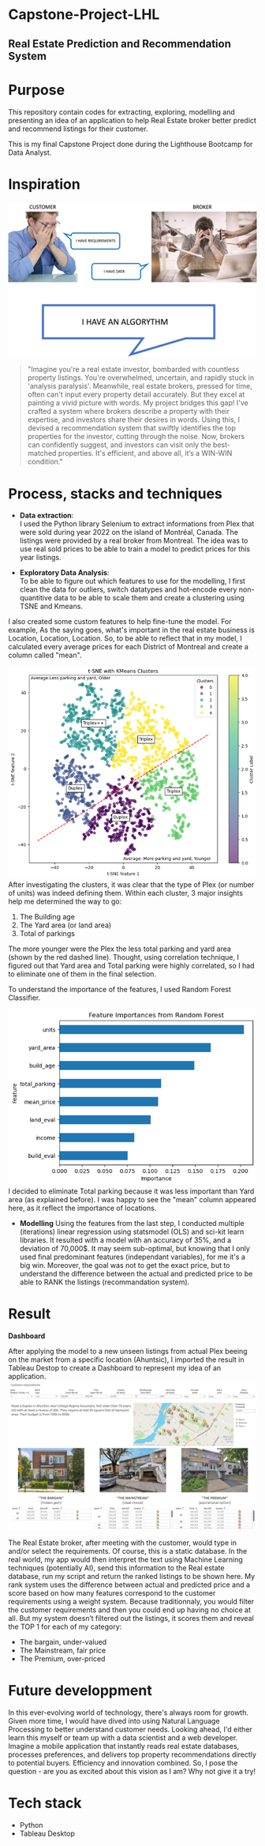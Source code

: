 # Capstone-Project-LHL
## Real Estate Prediction and Recommendation System

# Purpose

This repository contain codes for extracting, exploring, modelling and presenting an idea of an application to help Real Estate broker better predict and recommend listings for their customer.

This is my final Capstone Project done during the Lighthouse Bootcamp for Data Analyst.

# Inspiration

![The PAIN](/output/figures/the_pain.png)

> "Imagine you're a real estate investor, bombarded with countless property listings. You're overwhelmed, uncertain, and rapidly stuck in 'analysis paralysis'. Meanwhile, real estate brokers, pressed for time, often can't input every property detail accurately. But they excel at painting a vivid picture with words. My project bridges this gap! I've crafted a system where brokers describe a property with their expertise, and investors share their desires in words. Using this, I devised a recommendation system that swiftly identifies the top properties for the investor, cutting through the noise. Now, brokers can confidently suggest, and investors can visit only the best-matched properties. It's efficient, and above all, it’s a WIN-WIN condition."

# Process, stacks and techniques

- **Data extraction**:<br>
I used the Python library Selenium to extract informations from Plex that were sold during year 2022 on the island of Montréal, Canada. The listings were provided by a real broker from Montreal. The idea was to use real sold prices to be able to train a model to predict prices for this year listings.

- **Exploratory Data Analysis**:<br>
To be able to figure out which features to use for the modelling, I first clean the data for outliers, switch datatypes and hot-encode every non-quantitive data to be able to scale them and create a clustering using TSNE and Kmeans.

I also created some custom features to help fine-tune the model.
For example, As the saying goes, what's important in the real estate business is Location, Location, Location.
So, to be able to reflect that in my model, I calculated every average prices for each District of Montreal and create a column called "mean".

![Clustering](/output/figures/Clusters.png)
After investigating the clusters, it was clear that the type of Plex (or number of units) was indeed defining them. Within each cluster, 3 major insights help me determined the way to go:

1. The Building age
2. The Yard area (or land area)
3. Total of parkings

The more younger were the Plex the less total parking and yard area (shown by the red dashed line). Thought, using correlation technique, I figured out that Yard area and Total parking were highly correlated, so I had to eliminate one of them in the final selection.

To understand the importance of the features, I used Random Forest Classifier.

![Random forest](/output/figures/Predominant.png)
I decided to eliminate Total parking because it was less important than Yard area (as explained before). I was happy to see the "mean" column appeared here, as it reflect the importance of locations.

- **Modelling**
Using the features from the last step, I conducted multiple (iterations) linear regression using statsmodel (OLS) and sci-kit learn libraries.
It resulted with a model with an accuracy of 35%, and a deviation of 70,000$. It may seem sub-optimal, but knowing that I only used final predominant features (independant variables), for me it's a big win. Moreover, the goal was not to get the exact price, but to understand the difference between the actual and predicted price to be able to RANK the listings (recommandation system).


# Result

**Dashboard**

After applying the model to a new unseen listings from actual Plex beeing on the market from a specific location (Ahuntsic), I imported the result in Tableau Destop to create a Dashboard to represent my idea of an application.
![Dashboard](/output/figures/Dashboard.png)

The Real Estate broker, after meeting with the customer, would type in and/or select the requirements. Of course, this is a static database. In the real world, my app would then interpret the text using Machine Learning techniques (potentially AI), send this information to the Real estate database, run my script and return the ranked listings to be shown here.
My rank system uses the difference between actual and predicted price and a score based on how many features correspond to the customer requirements using a weight system. Because traditionnaly, you would filter the customer requirements and then you could end up having no choice at all. But my system doesn’t filtered out the listings, it scores them and reveal the TOP 1 for each of my category:

- The bargain, under-valued
- The Mainstream, fair price
- The Premium, over-priced

# Future developpment

In this ever-evolving world of technology, there's always room for growth. Given more time, I would have dived into using Natural Language Processing to better understand customer needs. Looking ahead, I'd either learn this myself or team up with a data scientist and a web developer. 
Imagine a mobile application that instantly reads real estate databases, processes preferences, and delivers top property recommendations directly to potential buyers. Efficiency and innovation combined. So, I pose the question - are you as excited about this vision as I am? Why not give it a try!

# Tech stack

- Python
- Tableau Desktop



